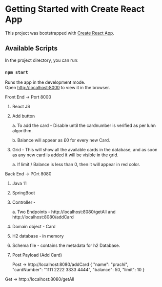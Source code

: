 # Getting Started with Create React App

This project was bootstrapped with [Create React App](https://github.com/facebook/create-react-app).

## Available Scripts

In the project directory, you can run:

### `npm start`

Runs the app in the development mode.\
Open [http://localhost:8000](http://localhost:3000) to view it in the browser.

Front End -> Port 8000
1. React JS
   
2. Add button 
   
   a. To add the card - Disable until the cardnumber is verified as per luhn algorithm.
   
   b. Balance will appear as £0 for every new Card.
   
3. Grid - This will show all the available cards in the database, and as soon as any new card is added it will be visible in the grid.
   
   a. If limit / Balance is less than 0, then it will appear in red color.

Back End -> POrt 8080

1. Java 11

2. SpringBoot

3. Controller - 
   
   a. Two Endpoints - http://localhost:8080/getAll and http://localhost:8080/addCard

4. Domain object - Card

5. H2 database - in memory

6. Schema file - contains the metadata for h2 Database.

7. Post Payload (Add Card)

   Post -> http://localhost:8080/addCard
   {
   "name": "prachi",
   "cardNumber": "1111 2222 3333 4444",
   "balance": 50,
   "limit": 10
   }
   
Get -> http://localhost:8080/getAll